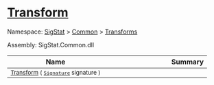 # [Transform](./TangentExtraction-100663596.md)

Namespace: [SigStat]() > [Common](./../../README.md) > [Transforms](./../README.md)

Assembly: SigStat.Common.dll

| Name | Summary  |
| ------| -----------:|
| <sub>[Transform](./TangentExtraction-100663596.md) ( [`Signature`](./../../Signature.md) signature )</sub> | <img width=225/><sub></sub>
